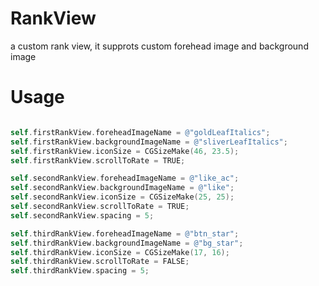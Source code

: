 RankView
========

a custom rank view, it supprots custom forehead image and background image

# Usage

```objective-c

self.firstRankView.foreheadImageName = @"goldLeafItalics";
self.firstRankView.backgroundImageName = @"sliverLeafItalics";
self.firstRankView.iconSize = CGSizeMake(46, 23.5);
self.firstRankView.scrollToRate = TRUE;

self.secondRankView.foreheadImageName = @"like_ac";
self.secondRankView.backgroundImageName = @"like";
self.secondRankView.iconSize = CGSizeMake(25, 25);
self.secondRankView.scrollToRate = TRUE;
self.secondRankView.spacing = 5;

self.thirdRankView.foreheadImageName = @"btn_star";
self.thirdRankView.backgroundImageName = @"bg_star";
self.thirdRankView.iconSize = CGSizeMake(17, 16);
self.thirdRankView.scrollToRate = FALSE;
self.thirdRankView.spacing = 5;

```